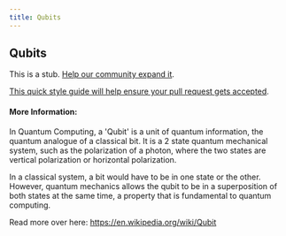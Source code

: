 ```yaml
---
title: Qubits
---
```

## Qubits

This is a stub. <a href='https://github.com/freecodecamp/guides/tree/master/src/pages/computer-science/quantum-computing/qubits/index.md' target='_blank' rel='nofollow'>Help our community expand it</a>.

<a href='https://github.com/freecodecamp/guides/blob/master/README.md' target='_blank' rel='nofollow'>This quick style guide will help ensure your pull request gets accepted</a>.

<!-- The article goes here, in GitHub-flavored Markdown. Feel free to add YouTube videos, images, and CodePen/JSBin embeds  -->

#### More Information:
<!-- Please add any articles you think might be helpful to read before writing the article -->

In Quantum Computing, a 'Qubit' is a unit of quantum information, the quantum analogue of a classical bit. 
It is a 2 state quantum mechanical system, such as the polarization of a photon, where the two states are vertical polarization or horizontal polarization. 

In a classical system, a bit would have to be in one state or the other. However, quantum mechanics allows the qubit to be in a superposition of both states at the same time, a property that is fundamental to quantum computing.

Read more over here: https://en.wikipedia.org/wiki/Qubit
